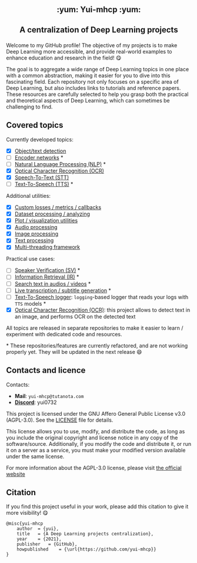 <h2 align="center">
<p> :yum: Yui-mhcp :yum: </p>
</h2>

<h2 align="center">
<p> A centralization of Deep Learning projects </p>
</h2>


Welcome to my GitHub profile! The objective of my projects is to make Deep Learning more accessible, and provide real-world examples to enhance education and research in the field! :yum:

The goal is to aggregate a wide range of Deep Learning topics in one place with a common abstraction, making it easier for you to dive into this fascinating field. Each repository not only focuses on a specific area of Deep Learning, but also includes links to tutorials and reference papers. These resources are carefully selected to help you grasp both the practical and theoretical aspects of Deep Learning, which can sometimes be challenging to find.

## Covered topics

Currently developed topics: 
- [x] [Object/text detection](https://github.com/yui-mhcp/detection)
- [ ] [Encoder networks](https://github.com/yui-mhcp/encoders) \*
- [ ] [Natural Language Processing (NLP)](https://github.com/yui-mhcp/language_models) \*
- [x] [Optical Character Recognition (OCR)](https://github.com/yui-mhcp/ocr)
- [x] [Speech-To-Text (STT)](https://github.com/yui-mhcp/speech_to_text)
- [ ] [Text-To-Speech (TTS)](https://github.com/yui-mhcp/text_to_speech) \*

Additional utilities: 
- [x] [Custom losses / metrics / callbacks](https://github.com/yui-mhcp/base_dl_project)
- [x] [Dataset processing / analyzing](https://github.com/yui-mhcp/data_processing)
- [x] [Plot / visualization utilities](https://github.com/yui-mhcp/data_processing)
- [x] [Audio processing](https://github.com/yui-mhcp/data_processing)
- [x] [Image processing](https://github.com/yui-mhcp/data_processing)
- [x] [Text processing](https://github.com/yui-mhcp/data_processing)
- [x] [Multi-threading framework](https://github.com/yui-mhcp/data_processing)

Practical use cases:
- [ ] [Speaker Verification (SV)](https://github.com/yui-mhcp/encoders) \*
- [ ] [Information Retrieval (IR)](https://github.com/yui-mhcp/encoders) \*
- [ ] [Search text in audios / videos](https://github.com/yui-mhcp/speech_to_text) \*
- [ ] [Live transcription / subtitle generation](https://github.com/yui-mhcp/speech_to_text) \*
- [ ] [Text-To-Speech logger](https://github.com/yui-mhcp/text_to_speech): `logging`-based logger that reads your logs with `TTS` models \*
- [x] [Optical Character Recognition (OCR)](https://github.com/yui-mhcp/ocr): this project allows to detect text in an image, and performs OCR on the detected text

All topics are released in separate repositories to make it easier to learn / experiment with dedicated code and resources.

\* These repositories/features are currently refactored, and are not working properly yet. They will be updated in the next release :smile:


## Contacts and licence

Contacts:
- **Mail**: `yui-mhcp@tutanota.com`
- **[Discord](https://discord.com)**: yui0732

This project is licensed under the GNU Affero General Public License v3.0 (AGPL-3.0). See the [LICENSE](LICENSE) file for details.

This license allows you to use, modify, and distribute the code, as long as you include the original copyright and license notice in any copy of the software/source. Additionally, if you modify the code and distribute it, or run it on a server as a service, you must make your modified version available under the same license.

For more information about the AGPL-3.0 license, please visit [the official website](https://www.gnu.org/licenses/agpl-3.0.html)

## Citation

If you find this project useful in your work, please add this citation to give it more visibility! :yum:

```
@misc{yui-mhcp
    author  = {yui},
    title   = {A Deep Learning projects centralization},
    year    = {2021},
    publisher   = {GitHub},
    howpublished    = {\url{https://github.com/yui-mhcp}}
}
```